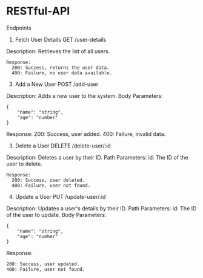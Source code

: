 # RESTful-API
Endpoints
1. Fetch User Details
  GET /user-details

  Description: Retrieves the list of all users.
  
    Response:
      200: Success, returns the user data.
      400: Failure, no user data available.

3. Add a New User
  POST /add-user
  
  Description: Adds a new user to the system.
  Body Parameters:
  
    {  
        "name": "string",  
        "age": "number"  
    }  
  Response:
    200: Success, user added.
    400: Failure, invalid data.
    
  3. Delete a User
  DELETE /delete-user/:id
  
  Description: Deletes a user by their ID.
    Path Parameters:
    id: The ID of the user to delete.
    
    Response:
      200: Success, user deleted.
      400: Failure, user not found.


4. Update a User
  PUT /update-user/:id
  
  Description: Updates a user's details by their ID.
  Path Parameters:
  id: The ID of the user to update.
  Body Parameters:

    {  
        "name": "string",  
        "age": "number"  
    }  
  Response:
    
    200: Success, user updated.
    400: Failure, user not found.
